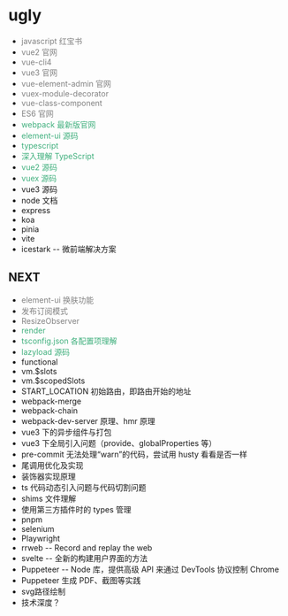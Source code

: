# ugly

- <span style="color:grey">javascript 红宝书</span>
- <span style="color:grey">vue2 官网</span>
- <span style="color:grey">vue-cli4</span>
- <span style="color:grey">vue3 官网</span>
- <span style="color:grey">vue-element-admin 官网</span>
- <span style="color:grey">vuex-module-decorator</span>
- <span style="color:grey">vue-class-component</span>
- <span style="color:grey">ES6 官网</span>
- <span style="color:#3eaf7c">webpack 最新版官网</span>
- <span style="color:#3eaf7c">element-ui 源码</span>
- <span style="color:#3eaf7c">typescript</span>
- <span style="color:#3eaf7c">深入理解 TypeScript</span>
- <span style="color:#3eaf7c">vue2 源码</span>
- <span style="color:#3eaf7c">vuex 源码</span>
- vue3 源码
- node 文档
- express
- koa
- pinia
- vite
- icestark -- 微前端解决方案

## NEXT

- <span style="color:grey">element-ui 换肤功能</span>
- <span style="color:grey">发布订阅模式</span>
- <span style="color:grey">ResizeObserver</span>
- <span style="color:#3eaf7c">render</span>
- <span style="color:#3eaf7c">tsconfig.json 各配置项理解</span>
- <span style="color:#3eaf7c">lazyload 源码</span>
- functional
- vm.\$slots
- vm.\$scopedSlots
- START_LOCATION 初始路由，即路由开始的地址
- webpack-merge
- webpack-chain
- webpack-dev-server 原理、hmr 原理
- vue3 下的异步组件与打包
- vue3 下全局引入问题（provide、globalProperties 等）
- pre-commit 无法处理“warn”的代码，尝试用 husty 看看是否一样
- 尾调用优化及实现
- 装饰器实现原理
- ts 代码动态引入问题与代码切割问题
- shims 文件理解
- 使用第三方插件时的 types 管理
- pnpm
- selenium
- Playwright
- rrweb -- Record and replay the web
- svelte -- 全新的构建用户界面的方法
- Puppeteer -- Node 库，提供高级 API 来通过 DevTools 协议控制 Chrome
- Puppeteer 生成 PDF、截图等实践
- svg路径绘制
- 技术深度？
